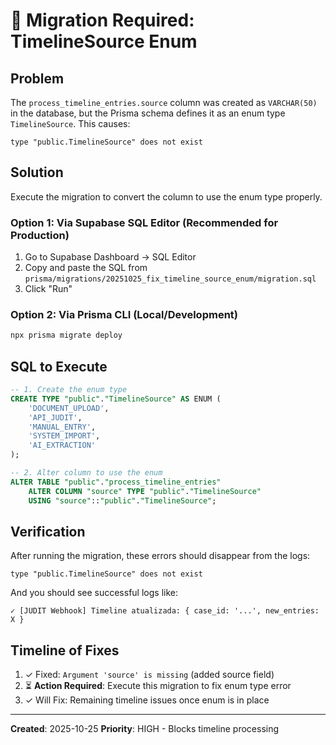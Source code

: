 # 🚨 Migration Required: TimelineSource Enum

## Problem
The `process_timeline_entries.source` column was created as `VARCHAR(50)` in the database, but the Prisma schema defines it as an enum type `TimelineSource`. This causes:

```
type "public.TimelineSource" does not exist
```

## Solution
Execute the migration to convert the column to use the enum type properly.

### Option 1: Via Supabase SQL Editor (Recommended for Production)
1. Go to Supabase Dashboard → SQL Editor
2. Copy and paste the SQL from `prisma/migrations/20251025_fix_timeline_source_enum/migration.sql`
3. Click "Run"

### Option 2: Via Prisma CLI (Local/Development)
```bash
npx prisma migrate deploy
```

## SQL to Execute
```sql
-- 1. Create the enum type
CREATE TYPE "public"."TimelineSource" AS ENUM (
    'DOCUMENT_UPLOAD',
    'API_JUDIT',
    'MANUAL_ENTRY',
    'SYSTEM_IMPORT',
    'AI_EXTRACTION'
);

-- 2. Alter column to use the enum
ALTER TABLE "public"."process_timeline_entries"
    ALTER COLUMN "source" TYPE "public"."TimelineSource"
    USING "source"::"public"."TimelineSource";
```

## Verification
After running the migration, these errors should disappear from the logs:
```
type "public.TimelineSource" does not exist
```

And you should see successful logs like:
```
✓ [JUDIT Webhook] Timeline atualizada: { case_id: '...', new_entries: X }
```

## Timeline of Fixes
1. ✓ Fixed: `Argument 'source' is missing` (added source field)
2. ⏳ **Action Required**: Execute this migration to fix enum type error
3. ✓ Will Fix: Remaining timeline issues once enum is in place

---
**Created**: 2025-10-25
**Priority**: HIGH - Blocks timeline processing

